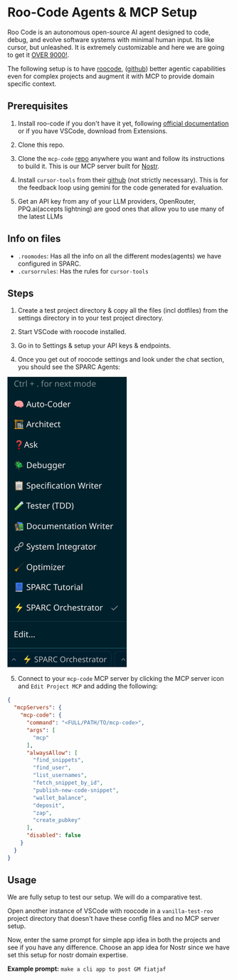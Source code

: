 # Roo-Code Agents & MCP Setup

Roo Code is an autonomous open-source AI agent designed to code, debug, and evolve software systems with minimal human input. Its like cursor, but unleashed. It is extremely customizable and here we are going to get it [OVER 9000!](https://www.youtube.com/watch?v=QsDDXSmGJZA).

The following setup is to have [roocode](https://roocode.com/), ([github](https://github.com/RooVetGit/Roo-Code)) better agentic capabilities even for complex projects and augment it with MCP to provide domain specific context.

## Prerequisites

1. Install roo-code if you don't have it yet, following [official documentation](https://docs.roocode.com/getting-started/installing) or if you have VSCode, download from Extensions.

2. Clone this repo.

3. Clone the `mcp-code` [repo](https://github.com/pablof7z/mcp-code) anywhere you want and follow its instructions to build it. This is our MCP server built for [Nostr](https://nostr.org/).

4. Install `cursor-tools` from their [github]((https://github.com/eastlondoner/cursor-tools)) (not strictly necessary). This is for the feedback loop using gemini for the code generated for evaluation.

4. Get an API key from any of your LLM providers, OpenRouter, PPQ.ai(accepts lightning) are good ones that allow you to use many of the latest LLMs

## Info on files

- `.roomodes`: Has all the info on all the different modes(agents) we have configured in SPARC.
- `.cursorrules`: Has the rules for `cursor-tools`

## Steps

1. Create a test project directory & copy all the files (incl dotfiles) from the settings directory in to your test project directory.

2. Start VSCode with roocode installed.

3. Go in to Settings & setup your API keys & endpoints.

3. Once you get out of roocode settings and look under the chat section, you should see the SPARC Agents:

<img src="./res/Screenshot_20250409_214128.png" alt="SPARC Agents">

5. Connect to your `mcp-code` MCP server by clicking the MCP server icon and `Edit Project MCP` and adding the following:

```json
{
  "mcpServers": {
    "mcp-code": {
      "command": "<FULL/PATH/TO/mcp-code>",
      "args": [
        "mcp"
      ],
      "alwaysAllow": [
        "find_snippets",
        "find_user",
        "list_usernames",
        "fetch_snippet_by_id",
        "publish-new-code-snippet",
        "wallet_balance",
        "deposit",
        "zap",
        "create_pubkey"
      ],
      "disabled": false
    }
  }
}
```

## Usage

We are fully setup to test our setup. We will do a comparative test.

Open another instance of VSCode with roocode in a `vanilla-test-roo` project directory that doesn't have these config files and no MCP server setup. 

Now, enter the same prompt for simple app idea in both the projects and see if you have any difference. Choose an app idea for Nostr since we have set this setup for nostr domain expertise.

**Example prompt:** `make a cli app to post GM fiatjaf`


